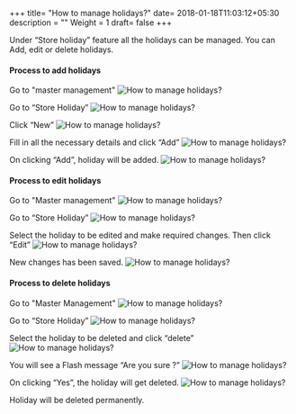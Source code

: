 +++
title= "How to manage holidays?"
date= 2018-01-18T11:03:12+05:30
description = ""
Weight = 1
draft= false
+++

Under “Store holiday” feature all the holidays can be managed. You can Add, edit or delete holidays. 

#### Process to add holidays 
 

Go to "master management"
![How to manage holidays?](/images/store_closed/how_can_manage_holidays/process_to_add_holiday/go_to_master_management.png)

Go to “Store Holiday”
![How to manage holidays?](/images/store_closed/how_can_manage_holidays/process_to_add_holiday/select_store_holidays.png)

Click  “New” 
![How to manage holidays?](/images/store_closed/how_can_manage_holidays/process_to_add_holiday/click_new.png)


Fill in all the necessary details and click “Add” 
![How to manage holidays?](/images/store_closed/how_can_manage_holidays/process_to_add_holiday/fill_the_required_details_click_add.png)


On clicking “Add”, holiday will be added.
![How to manage holidays?](/images/store_closed/how_can_manage_holidays/process_to_add_holiday/system_will_show_the_updates.png)




#### Process to edit holidays

Go to "Master management"
![How to manage holidays?](/images/store_closed/how_can_manage_holidays/process_to_edit_holiday/go_to_master_management.png)

Go to “Store Holiday”
![How to manage holidays?](/images/store_closed/how_can_manage_holidays/process_to_edit_holiday/click_store_holidays.png)

Select the holiday to be edited and make required changes. Then click “Edit”
![How to manage holidays?](/images/store_closed/how_can_manage_holidays/process_to_edit_holiday/select_holiday_and_click_edit.png)

New changes has been saved.
![How to manage holidays?](/images/store_closed/how_can_manage_holidays/process_to_edit_holiday/edit_details_and_click_edit.png) 




#### Process to delete holidays

Go to "Master Management"
![How to manage holidays?](/images/store_closed/how_can_manage_holidays/process_to_delet_holiday/go_to_master_management.png)

Go to “Store Holiday”
![How to manage holidays?](/images/store_closed/how_can_manage_holidays/process_to_delet_holiday/click_store_holidays.png)

Select the holiday to be deleted and click  “delete”
![How to manage holidays?](/images/store_closed/how_can_manage_holidays/process_to_delet_holiday/select_holiday_and_click_delet.png)

You will see a Flash message “Are you sure ?”
![How to manage holidays?](/images/store_closed/how_can_manage_holidays/process_to_delet_holiday/confirm_your_action_to_delet.png)

On clicking “Yes”, the holiday will get deleted.
![How to manage holidays?](/images/store_closed/how_can_manage_holidays/process_to_delet_holiday/select_holiday_and_click_delet.png)
  
Holiday will be deleted permanently.
